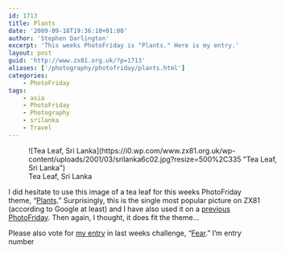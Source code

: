 ```yaml
---
id: 1713
title: Plants
date: '2009-09-18T19:36:10+01:00'
author: 'Stephen Darlington'
excerpt: 'This weeks PhotoFriday is "Plants." Here is my entry.'
layout: post
guid: 'http://www.zx81.org.uk/?p=1713'
aliases: ['/photography/photofriday/plants.html']
categories:
    - PhotoFriday
tags:
    - asia
    - PhotoFriday
    - Photography
    - srilanka
    - Travel
---
```


<figure aria-describedby="caption-attachment-1018" class="wp-caption aligncenter" id="attachment_1018" style="width: 500px">![Tea Leaf, Sri Lanka](https://i0.wp.com/www.zx81.org.uk/wp-content/uploads/2001/03/srilanka6c02.jpg?resize=500%2C335 "Tea Leaf, Sri Lanka")<figcaption class="wp-caption-text" id="caption-attachment-1018">Tea Leaf, Sri Lanka</figcaption></figure>

I did hesitate to use this image of a tea leaf for this weeks PhotoFriday theme, “[Plants](http://www.photofriday.com/archives/challenge/000913.php).” Surprisingly, this is the single most popular picture on ZX81 (according to Google at least) and I have also used it on a [previous PhotoFriday](http://www.zx81.org.uk/photography/photofriday/fragile.html). Then again, I thought, it does fit the theme…

Please also vote for [my entry](http://www.zx81.org.uk/photography/photofriday/fear.html) in last weeks challenge, “[Fear](http://www.photofriday.com/linkviewer.php?id=911).” I’m entry number